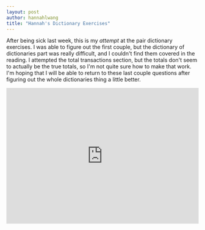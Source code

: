 ```yaml
---
layout: post
author: hannahlwang
title: "Hannah's Dictionary Exercises"
---
```


After being sick last week, this is my *attempt* at the pair dictionary exercises. I was able to figure out the first couple, but the dictionary of dictionaries part was really difficult, and I couldn't find them covered in the reading. I attempted the total transactions section, but the totals don't seem to actually be the true totals, so I'm not quite sure how to make that work. I'm hoping that I will be able to return to these last couple questions after figuring out the whole dictionaries thing a little better.

<iframe src="https://trinket.io/embed/python3/9c25be4da5" width="100%" height="356" frameborder="0" marginwidth="0" marginheight="0" allowfullscreen></iframe>

